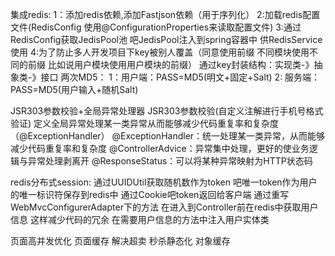 集成redis:
  1：添加redis依赖,添加Fastjson依赖（用于序列化）
  2:加载redis配置文件(RedisConfig 使用@ConfigurationProperties来读取配置文件)
  3:通过RedisConfig获取JedisPool池 吧JedisPool注入到spring容器中 供RedisService使用
  4:为了防止多人开发项目下key被别人覆盖（同意使用前缀 不同模块使用不同的前缀 比如说用户模块使用用户模块的前缀）
     通过key封装结构：实现类-》抽象类-》接口
两次MD5：
  1：用户端：PASS=MD5(明文+固定+Salt)
  2: 服务端：PASS=MD5(用户输入+随机Salt)
  
JSR303参数校验+全局异常处理器
  JSR303参数校验(自定义注解进行手机号格式验证)
  定义全局异常处理某一类异常从而能够减少代码重复率和复杂度（@ExceptionHandler）
  @ExceptionHandler：统一处理某一类异常，从而能够减少代码重复率和复杂度
  @ControllerAdvice：异常集中处理，更好的使业务逻辑与异常处理剥离开
  @ResponseStatus：可以将某种异常映射为HTTP状态码
  
redis分布式session:
  通过UUIDUtil获取随机数作为token  吧唯一token作为用户的唯一标识符保存到redis中 通过Cookie吧token返回给客户端
  通过重写WebMvcConfigurerAdapter下的方法 在进入到Controller前在redis中获取用户信息 这样减少代码的冗余 在需要用户信息的方法中注入用户实体类
  
页面高并发优化
  页面缓存 
  解决超卖
  秒杀静态化
  对象缓存